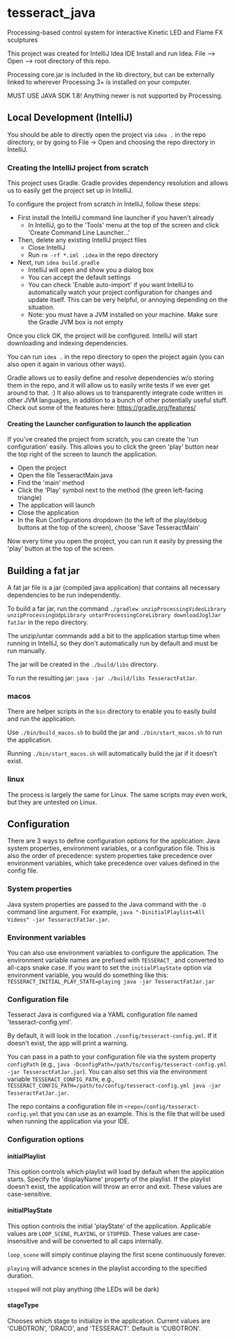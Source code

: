 # tesseract_java
Processing-based control system for interactive Kinetic LED and Flame FX sculptures

This project was created for IntelliJ Idea IDE
Install and run Idea.
File --> Open --> root directory of this repo.

Processing core.jar is included in the lib directory, but can be externally linked to wherever Processing 3+ is installed on your computer.

MUST USE JAVA SDK 1.8! Anything newer is not supported by Processing.

## Local Development (IntelliJ)

You should be able to directly open the project via `idea .` in the repo directory, or by going to File -> Open and choosing the repo directory in IntelliJ.

### Creating the IntelliJ project from scratch

This project uses Gradle.  Gradle provides dependency resolution and allows us to easily get the project set up in IntelliJ.

To configure the project from scratch in IntelliJ, follow these steps:
- First install the IntelliJ command line launcher if you haven't already
  - In IntelliJ, go to the 'Tools' menu at the top of the screen and click 'Create Command Line Launcher...'
- Then, delete any existing IntelliJ project files
  - Close IntelliJ
  - Run `rm -rf *.iml .idea` in the repo directory
- Next, run `idea build.gradle`
  - IntelliJ will open and show you a dialog box
  - You can accept the default settings
  - You can check 'Enable auto-import' if you want IntelliJ to automatically watch your project configuration for changes and update itself.  This can be very helpful, or annoying depending on the situation.
  - Note: you must have a JVM installed on your machine.  Make sure the Gradle JVM box is not empty

Once you click OK, the project will be configured.  IntelliJ will start downloading and indexing dependencies.

You can run `idea .` in the repo directory to open the project again (you can also open it again in various other ways).

Gradle allows us to easily define and resolve dependencies w/o storing them in the repo, and it will allow us to easily write tests if we ever get around to that.  :)
It also allows us to transparently integrate code written in other JVM languages, in addition to a bunch of other potentially useful stuff.  Check out some of the features here: https://gradle.org/features/

#### Creating the Launcher configuration to launch the application

If you've created the project from scratch, you can create the 'run configuration' easily.  This allows you to click the green 'play' button near the top right of the screen to launch the application.

- Open the project
- Open the file TesseractMain.java
- Find the 'main' method
- Click the 'Play' symbol next to the method (the green left-facing triangle)
- The application will launch
- Close the application
- In the Run Configurations dropdown (to the left of the play/debug buttons at the top of the screen), choose 'Save TesseractMain'

Now every time you open the project, you can run it easily by pressing the 'play' button at the top of the screen.

## Building a fat jar

A fat jar file is a jar (compiled java application) that contains all necessary dependencies to be run independently.

To build a far jar, run the command `./gradlew unzipProcessingVideoLibrary unzipProcessingUdpLibrary untarProcessingCoreLibrary downloadJoglJar fatJar` in the repo directory.

The unzip/untar commands add a bit to the application startup time when running in IntelliJ, so they don't automatically run by default and must be run manually.

The jar will be created in the `./build/libs` directory.

To run the resulting jar: `java -jar ./build/libs TesseractFatJar`.

### macos

There are helper scripts in the `bin` directory to enable you to easily build and run the application.  

Use `./bin/build_macos.sh` to build the jar and `./bin/start_macos.sh` to run the application.

Running `./bin/start_macos.sh` will automatically build the jar if it doesn't exist.

### linux

The process is largely the same for Linux.  The same scripts may even work, but they are untested on Linux.

## Configuration

There are 3 ways to define configuration options for the application: Java system properties, environment variables, or a configuration file.  This is also the order of precedence: system properties 
take precedence over environment variables, which take precedence over values defined in the config file.

### System properties

Java system properties are passed to the Java command with the `-D` command line argument.  For example, `java "-DinitialPlaylist=All Videos" -jar TesseractFatJar.jar`.

### Environment variables

You can also use environment variables to configure the application.  The environment variable names are prefixed with `TESSERACT_` and converted to all-caps snake case.  If you want to set the `initialPlayState`
option via environment variable, you would do something like this: `TESSERACT_INITIAL_PLAY_STATE=playing java -jar TesseractFatJar.jar`

### Configuration file

Tesseract Java is configured via a YAML configuration file named 'tesseract-config.yml'.

By default, it will look in the location `./config/tesseract-config.yml`.  If it doesn't exist, the app will print a warning.

You can pass in a path to your configuration file via the system property `configPath` (e.g., `java -DconfigPath=/path/to/config/tesseract-config.yml -jar TesseractFatJar.jar`).  You can also set this via the environment 
variable `TESSERACT_CONFIG_PATH`, e.g., `TESSERACT_CONFIG_PATH=/path/to/config/tesseract-config.yml java -jar TesseractFatJar.jar`.

The repo contains a configuration file in `<repo>/config/tesseract-config.yml` that you can use as an example.  This is the file that will be used when running the application via your IDE.

### Configuration options

#### initialPlaylist

This option controls which playlist will load by default when the application starts.  Specify the 'displayName' property of the playlist.  If the playlist doesn't exist, the application will throw an error and exit.  These values are case-sensitive.

#### initialPlayState

This option controls the initial 'playState' of the application.  Applicable values are `LOOP_SCENE`, `PLAYING`, or `STOPPED`.  These values are case-insensitive and will be converted to all caps internally.

`loop_scene` will simply continue playing the first scene continuously forever.

`playing` will advance scenes in the playlist according to the specified duration.

`stopped` will not play anything (the LEDs will be dark)

#### stageType

Chooses which stage to initialize in the application.  Current values are 'CUBOTRON', 'DRACO', and 'TESSERACT'.  Default is 'CUBOTRON'.
